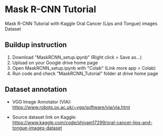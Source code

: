 # Mask R-CNN Tutorial

Mask R-CNN Tutorial with Kaggle Oral Cancer (Lips and Tongue) images Dataset

## Buildup instruction

1. Download "MaskRCNN_setup.ipynb" (Right click > Save as...)
2. Upload on your Google drive home page
3. Open MaskRCNN_setup.ipynb with "Colab" (Link more app > Colab)
4. Run code and check "MaskRCNN_Tutorial" folder at drive home page

## Dataset annotation

* VGG Image Annotator (VIA):
 https://www.robots.ox.ac.uk/~vgg/software/via/via.html

* Source dataset link on Kaggle:
 https://www.kaggle.com/code/shivam17299/oral-cancer-lips-and-tongue-images-dataset
